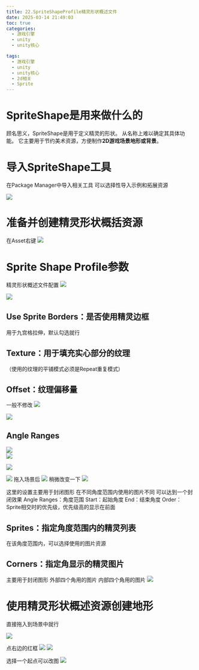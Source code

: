 ```yaml
---
title: 22.SpriteShapeProfile精灵形状概述文件
date: 2025-03-14 21:49:03
toc: true
categories:
  - 游戏引擎
  - unity
  - unity核心

tags:
  - 游戏引擎
  - unity
  - unity核心
  - 2d相关
  - Sprite
---
```


# SpriteShape是用来做什么的
顾名思义，SpriteShape是用于定义精灵的形状。
从名称上难以确定其具体功能。
它主要用于节约美术资源，方便制作**2D游戏场景地形或背景**。


# 导入SpriteShape工具
在Package Manager中导入相关工具
可以选择性导入示例和拓展资源

![](22.SpriteShapeProfile精灵形状概述文件/file-20250314215201070.png)


# 准备并创建精灵形状概括资源
在Asset右键
![](22.SpriteShapeProfile精灵形状概述文件/file-20250314215641595.png)


# Sprite Shape Profile参数
精灵形状概述文件配置
![](22.SpriteShapeProfile精灵形状概述文件/file-20250314220036100.png)

![](22.SpriteShapeProfile精灵形状概述文件/Sprite%20Shape%20Profile%20精灵形状概述文件配置.png)

## Use Sprite Borders：是否使用精灵边框
用于九宫格拉伸，默认勾选就行

## Texture：用于填充实心部分的纹理
（使用的纹理的平铺模式必须是Repeat重复模式）


## Offset：纹理偏移量
一般不修改
![](22.SpriteShapeProfile精灵形状概述文件/file-20250314221745146.png)

![](22.SpriteShapeProfile精灵形状概述文件/file-20250314221800153.png)



## Angle Ranges
![](22.SpriteShapeProfile精灵形状概述文件/file-20250314221400896.png)  
![](22.SpriteShapeProfile精灵形状概述文件/file-20250314221415590.png)

![](22.SpriteShapeProfile精灵形状概述文件/file-20250314221435649.png)

![](22.SpriteShapeProfile精灵形状概述文件/file-20250314221446849.png)
拖入场景后
![](22.SpriteShapeProfile精灵形状概述文件/file-20250314221526958.png)
稍微改变一下
![](22.SpriteShapeProfile精灵形状概述文件/file-20250314221708449.png)

这里的设置主要用于封闭图形
在不同角度范围内使用的图片不同 可以达到一个封闭效果
Angle Ranges：角度范围 
Start：起始角度 
End：结束角度 
Order：Sprite相交时的优先级，优先级高的显示在前面

## Sprites：指定角度范围内的精灵列表
在该角度范围内，可以选择使用的图片资源

## Corners：指定角显示的精灵图片
主要用于封闭图形
外部四个角用的图片 内部四个角用的图片
![](22.SpriteShapeProfile精灵形状概述文件/file-20250314222220288.png)


# 使用精灵形状概述资源创建地形
直接拖入到场景中就行

![](22.SpriteShapeProfile精灵形状概述文件/file-20250314220733070.png)

点右边的红框
![](22.SpriteShapeProfile精灵形状概述文件/file-20250314221933157.png)
![](22.SpriteShapeProfile精灵形状概述文件/file-20250314222023497.png)

选择一个起点可以改图
![](22.SpriteShapeProfile精灵形状概述文件/file-20250314222057019.png)